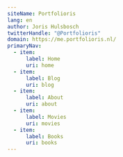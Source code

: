 ```yaml
---
siteName: Portfolioris
lang: en
author: Joris Hulsbosch
twitterHandle: "@Portfolioris"
domain: https://me.portfolioris.nl/
primaryNav:
  - item:
      label: Home
      uri: home
  - item:
      label: Blog
      uri: blog
  - item:
      label: About
      uri: about
  - item:
      label: Movies
      uri: movies
  - item:
      label: Books
      uri: books
---
```


